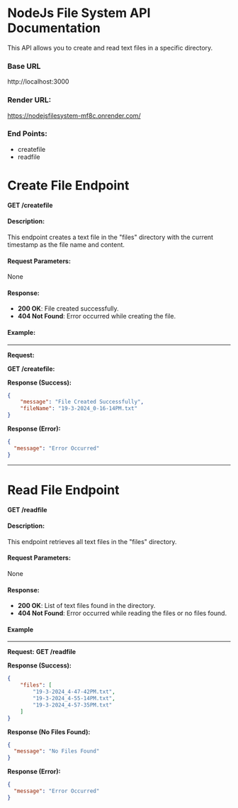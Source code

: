 # NodeJs File System API Documentation
 
This API allows you to create and read text files in a specific directory.

### Base URL

http://localhost:3000

### Render URL:
https://nodejsfilesystem-mf8c.onrender.com/
### End Points:
- createfile
- readfile

# Create File Endpoint

**GET /createfile**

#### Description:

This endpoint creates a text file in the "files" directory with the current timestamp as the file name and content.

#### Request Parameters:

None

#### Response:

- **200 OK**: File created successfully.
- **404 Not Found**: Error occurred while creating the file.

#### Example:
-------------

**Request:**

**GET /createfile:**


**Response (Success):**

```json
{
    "message": "File Created Successfully",
    "fileName": "19-3-2024_0-16-14PM.txt"
}
```

**Response (Error):**
```json
{
  "message": "Error Occurred"
}
```
--------------------------

# Read File Endpoint
**GET /readfile**

#### Description:
This endpoint retrieves all text files in the "files" directory.

#### Request Parameters:
None

#### Response:
- **200 OK**: List of text files found in the directory.
- **404 Not Found**: Error occurred while reading the files or no files found.

#### Example
------------
**Request:**
**GET /readfile**

**Response (Success):**
```json
{
    "files": [
        "19-3-2024_4-47-42PM.txt",
        "19-3-2024_4-55-14PM.txt",
        "19-3-2024_4-57-35PM.txt"
    ]
}
```

**Response (No Files Found):**
```json
{
  "message": "No Files Found"
}
```
**Response (Error):**
```json
{
  "message": "Error Occurred"
}
```
